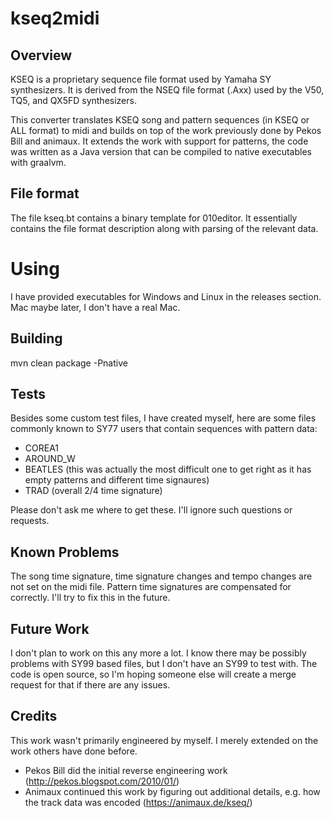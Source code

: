 # kseq2midi

## Overview

KSEQ is a proprietary sequence file format used by Yamaha SY synthesizers. It is derived from the NSEQ file 
format (.Axx) used by the V50, TQ5, and QX5FD synthesizers.

This converter translates KSEQ song and pattern sequences (in KSEQ or ALL format) to midi and builds on top of the work previously done by Pekos Bill and animaux. 
It extends the work with support for patterns, the code was written as a Java version that can be compiled to native executables with graalvm. 

## File format

The file kseq.bt contains a binary template for 010editor. It essentially contains the file format description along 
with parsing of the relevant data. 

# Using
I have provided executables for Windows and Linux in the releases section. Mac maybe later, I don't have a real Mac.

## Building

mvn clean package -Pnative

## Tests

Besides some custom test files, I have created myself, here are some files commonly known to SY77 users that contain sequences with pattern data:
* COREA1
* AROUND_W
* BEATLES (this was actually the most difficult one to get right as it has empty patterns and different time signaures)
* TRAD (overall 2/4 time signature)

Please don't ask me where to get these. I'll ignore such questions or requests.

## Known Problems

The song time signature, time signature changes and tempo changes are not set on the midi file. Pattern time signatures are compensated for correctly. I'll try to fix this in the future.

## Future Work

I don't plan to work on this any more a lot. I know there may be possibly problems with SY99 based files, but I don't have an SY99 to test with. The code is open source, so I'm
hoping someone else will create a merge request for that if there are any issues.

## Credits
This work wasn't primarily engineered by myself. I merely extended on the work others have done before.

* Pekos Bill did the initial reverse engineering work (http://pekos.blogspot.com/2010/01/)
* Animaux continued this work by figuring out additional details, e.g. how the track data was encoded (https://animaux.de/kseq/)


